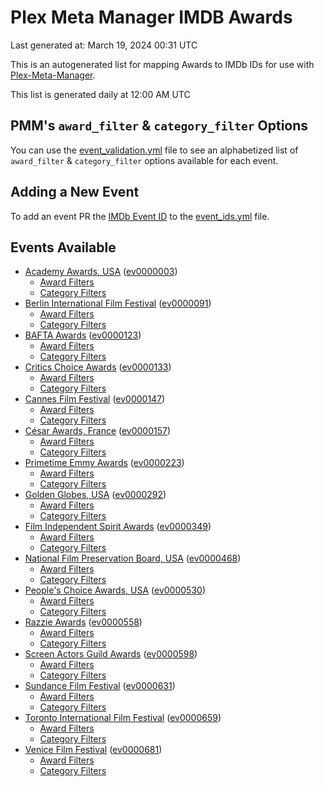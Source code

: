 # Plex Meta Manager IMDB Awards

Last generated at: March 19, 2024 00:31 UTC

This is an autogenerated list for mapping Awards to IMDb IDs for use with [Plex-Meta-Manager](https://github.com/meisnate12/Plex-Meta-Manager).

This list is generated daily at 12:00 AM UTC 

## PMM's `award_filter` & `category_filter` Options

You can use the [event_validation.yml](https://github.com/meisnate12/PMM-IMDb-Awards/blob/master/event_validation.yml) file to see an alphabetized list of `award_filter` & `category_filter` options available for each event.

## Adding a New Event

To add an event PR the [IMDb Event ID](https://www.imdb.com/event/all/) to the [event_ids.yml](https://github.com/meisnate12/PMM-IMDb-Awards/blob/master/event_ids.yml) file.

## Events Available

* [Academy Awards, USA](https://www.imdb.com/event/ev0000003) ([ev0000003](https://github.com/meisnate12/PMM-IMDb-Awards/blob/master/event_validation.yml#L1))
  * [Award Filters](https://github.com/meisnate12/PMM-IMDb-Awards/blob/master/event_validation.yml#L6)
  * [Category Filters](https://github.com/meisnate12/PMM-IMDb-Awards/blob/master/event_validation.yml#L14)
* [Berlin International Film Festival](https://www.imdb.com/event/ev0000091) ([ev0000091](https://github.com/meisnate12/PMM-IMDb-Awards/blob/master/event_validation.yml#L148))
  * [Award Filters](https://github.com/meisnate12/PMM-IMDb-Awards/blob/master/event_validation.yml#L152)
  * [Category Filters](https://github.com/meisnate12/PMM-IMDb-Awards/blob/master/event_validation.yml#L346)
* [BAFTA Awards](https://www.imdb.com/event/ev0000123) ([ev0000123](https://github.com/meisnate12/PMM-IMDb-Awards/blob/master/event_validation.yml#L623))
  * [Award Filters](https://github.com/meisnate12/PMM-IMDb-Awards/blob/master/event_validation.yml#L628)
  * [Category Filters](https://github.com/meisnate12/PMM-IMDb-Awards/blob/master/event_validation.yml#L660)
* [Critics Choice Awards](https://www.imdb.com/event/ev0000133) ([ev0000133](https://github.com/meisnate12/PMM-IMDb-Awards/blob/master/event_validation.yml#L1145))
  * [Award Filters](https://github.com/meisnate12/PMM-IMDb-Awards/blob/master/event_validation.yml#L1148)
  * [Category Filters](https://github.com/meisnate12/PMM-IMDb-Awards/blob/master/event_validation.yml#L1153)
* [Cannes Film Festival](https://www.imdb.com/event/ev0000147) ([ev0000147](https://github.com/meisnate12/PMM-IMDb-Awards/blob/master/event_validation.yml#L1254))
  * [Award Filters](https://github.com/meisnate12/PMM-IMDb-Awards/blob/master/event_validation.yml#L1259)
  * [Category Filters](https://github.com/meisnate12/PMM-IMDb-Awards/blob/master/event_validation.yml#L1421)
* [César Awards, France](https://www.imdb.com/event/ev0000157) ([ev0000157](https://github.com/meisnate12/PMM-IMDb-Awards/blob/master/event_validation.yml#L1646))
  * [Award Filters](https://github.com/meisnate12/PMM-IMDb-Awards/blob/master/event_validation.yml#L1649)
  * [Category Filters](https://github.com/meisnate12/PMM-IMDb-Awards/blob/master/event_validation.yml#L1654)
* [Primetime Emmy Awards](https://www.imdb.com/event/ev0000223) ([ev0000223](https://github.com/meisnate12/PMM-IMDb-Awards/blob/master/event_validation.yml#L1711))
  * [Award Filters](https://github.com/meisnate12/PMM-IMDb-Awards/blob/master/event_validation.yml#L1716)
  * [Category Filters](https://github.com/meisnate12/PMM-IMDb-Awards/blob/master/event_validation.yml#L1723)
* [Golden Globes, USA](https://www.imdb.com/event/ev0000292) ([ev0000292](https://github.com/meisnate12/PMM-IMDb-Awards/blob/master/event_validation.yml#L2924))
  * [Award Filters](https://github.com/meisnate12/PMM-IMDb-Awards/blob/master/event_validation.yml#L2929)
  * [Category Filters](https://github.com/meisnate12/PMM-IMDb-Awards/blob/master/event_validation.yml#L2937)
* [Film Independent Spirit Awards](https://www.imdb.com/event/ev0000349) ([ev0000349](https://github.com/meisnate12/PMM-IMDb-Awards/blob/master/event_validation.yml#L3103))
  * [Award Filters](https://github.com/meisnate12/PMM-IMDb-Awards/blob/master/event_validation.yml#L3106)
  * [Category Filters](https://github.com/meisnate12/PMM-IMDb-Awards/blob/master/event_validation.yml#L3115)
* [National Film Preservation Board, USA](https://www.imdb.com/event/ev0000468) ([ev0000468](https://github.com/meisnate12/PMM-IMDb-Awards/blob/master/event_validation.yml#L3155))
  * [Award Filters](https://github.com/meisnate12/PMM-IMDb-Awards/blob/master/event_validation.yml#L3158)
  * [Category Filters](https://github.com/meisnate12/PMM-IMDb-Awards/blob/master/event_validation.yml#L3160)
* [People's Choice Awards, USA](https://www.imdb.com/event/ev0000530) ([ev0000530](https://github.com/meisnate12/PMM-IMDb-Awards/blob/master/event_validation.yml#L3163))
  * [Award Filters](https://github.com/meisnate12/PMM-IMDb-Awards/blob/master/event_validation.yml#L3166)
  * [Category Filters](https://github.com/meisnate12/PMM-IMDb-Awards/blob/master/event_validation.yml#L3169)
* [Razzie Awards](https://www.imdb.com/event/ev0000558) ([ev0000558](https://github.com/meisnate12/PMM-IMDb-Awards/blob/master/event_validation.yml#L3411))
  * [Award Filters](https://github.com/meisnate12/PMM-IMDb-Awards/blob/master/event_validation.yml#L3414)
  * [Category Filters](https://github.com/meisnate12/PMM-IMDb-Awards/blob/master/event_validation.yml#L3419)
* [Screen Actors Guild Awards](https://www.imdb.com/event/ev0000598) ([ev0000598](https://github.com/meisnate12/PMM-IMDb-Awards/blob/master/event_validation.yml#L3459))
  * [Award Filters](https://github.com/meisnate12/PMM-IMDb-Awards/blob/master/event_validation.yml#L3462)
  * [Category Filters](https://github.com/meisnate12/PMM-IMDb-Awards/blob/master/event_validation.yml#L3464)
* [Sundance Film Festival](https://www.imdb.com/event/ev0000631) ([ev0000631](https://github.com/meisnate12/PMM-IMDb-Awards/blob/master/event_validation.yml#L3490))
  * [Award Filters](https://github.com/meisnate12/PMM-IMDb-Awards/blob/master/event_validation.yml#L3493)
  * [Category Filters](https://github.com/meisnate12/PMM-IMDb-Awards/blob/master/event_validation.yml#L3543)
* [Toronto International Film Festival](https://www.imdb.com/event/ev0000659) ([ev0000659](https://github.com/meisnate12/PMM-IMDb-Awards/blob/master/event_validation.yml#L3655))
  * [Award Filters](https://github.com/meisnate12/PMM-IMDb-Awards/blob/master/event_validation.yml#L3658)
  * [Category Filters](https://github.com/meisnate12/PMM-IMDb-Awards/blob/master/event_validation.yml#L3708)
* [Venice Film Festival](https://www.imdb.com/event/ev0000681) ([ev0000681](https://github.com/meisnate12/PMM-IMDb-Awards/blob/master/event_validation.yml#L3778))
  * [Award Filters](https://github.com/meisnate12/PMM-IMDb-Awards/blob/master/event_validation.yml#L3783)
  * [Category Filters](https://github.com/meisnate12/PMM-IMDb-Awards/blob/master/event_validation.yml#L4116)
